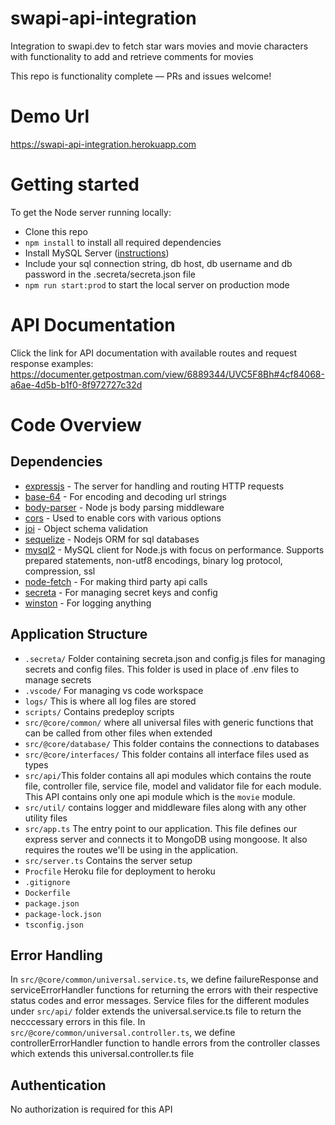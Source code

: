 # swapi-api-integration
Integration to swapi.dev to fetch star wars movies and movie characters with functionality to add and retrieve comments for movies

This repo is functionality complete — PRs and issues welcome!

# Demo Url
https://swapi-api-integration.herokuapp.com


# Getting started

To get the Node server running locally:

- Clone this repo
- `npm install` to install all required dependencies
- Install MySQL Server ([instructions](https://www.mysql.com/downloads/))
- Include your sql connection string, db host, db username and db password in the .secreta/secreta.json file
- `npm run start:prod` to start the local server on production mode

# API Documentation
Click the link for API documentation with available routes and request response examples: https://documenter.getpostman.com/view/6889344/UVC5F8Bh#4cf84068-a6ae-4d5b-b1f0-8f972727c32d

# Code Overview

## Dependencies

- [expressjs](https://github.com/expressjs/express) - The server for handling and routing HTTP requests
- [base-64](github.com/mathiasbynens/base64) - For encoding and decoding url strings
- [body-parser](github.com/expressjs/body-parser) - Node js body parsing middleware
- [cors](github.com/expressjs/cors) - Used to enable cors with various options
- [joi](github.com/sideway/joi) - Object schema validation
- [sequelize](github.com/sequelize/sequelize) - Nodejs ORM for sql databases
- [mysql2](github.com/sidorares/node-mysql2) - MySQL client for Node.js with focus on performance. Supports prepared statements, non-utf8 encodings, binary log protocol, compression, ssl 
- [node-fetch](github.com/node-fetch/node-fetch) - For making third party api calls
- [secreta](https://www.npmjs.com/package/secreta) - For managing secret keys and config
- [winston](github.com/winstonjs/winston) - For logging anything

## Application Structure

- `.secreta/` Folder containing secreta.json and config.js files for managing secrets and config files. This folder is used in place of .env files to manage secrets
- `.vscode/` For managing vs code workspace
- `logs/` This is where all log files are stored
- `scripts/` Contains predeploy scripts
- `src/@core/common/` where all universal files with generic functions that can be called from other files when extended
- `src/@core/database/` This folder contains the connections to databases
- `src/@core/interfaces/` This folder contains all interface files used as types
- `src/api/`This folder contains all api modules which contains the route file, controller file, service file, model and validator file for each module. This API contains only one api module which is the `movie` module.
- `src/util/` contains logger and middleware files along with any other utility files
- `src/app.ts` The entry point to our application. This file defines our express server and connects it to MongoDB using mongoose. It also requires the routes we'll be using in the application.
- `src/server.ts` Contains the server setup
- `Procfile` Heroku file for deployment to heroku
- `.gitignore`
- `Dockerfile`
- `package.json`
- `package-lock.json`
- `tsconfig.json`

## Error Handling

In `src/@core/common/universal.service.ts`, we define failureResponse and serviceErrorHandler functions for returning the errors with their respective status codes and error messages. Service files for the different modules under `src/api/` folder extends the universal.service.ts file to return the necccessary errors in this file.
In `src/@core/common/universal.controller.ts`, we define controllerErrorHandler function to handle errors from the controller classes which extends this universal.controller.ts file

## Authentication
No authorization is required for this API


<br />
